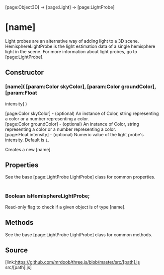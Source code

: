 [page:Object3D] → [page:Light] → [page:LightProbe]

# [name]

Light probes are an alternative way of adding light to a 3D scene.
HemisphereLightProbe is the light estimation data of a single hemisphere light
in the scene. For more information about light probes, go to
[page:LightProbe].

## Constructor

###  [name]( [param:Color skyColor], [param:Color groundColor], [param:Float
intensity] )

[page:Color skyColor] - (optional) An instance of Color, string representing a
color or a number representing a color.  
[page:Color groundColor] - (optional) An instance of Color, string
representing a color or a number representing a color.  
[page:Float intensity] - (optional) Numeric value of the light probe's
intensity. Default is `1`.  
  
Creates a new [name].

## Properties

See the base [page:LightProbe LightProbe] class for common properties.

### <br/> Boolean isHemisphereLightProbe; <br/>

Read-only flag to check if a given object is of type [name].

## Methods

See the base [page:LightProbe LightProbe] class for common methods.

## Source

[link:https://github.com/mrdoob/three.js/blob/master/src/[path].js
src/[path].js]

